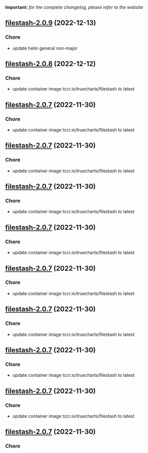 **Important:**
*for the complete changelog, please refer to the website*




## [filestash-2.0.9](https://github.com/truecharts/charts/compare/filestash-2.0.8...filestash-2.0.9) (2022-12-13)

### Chore

- update helm general non-major
  
  


## [filestash-2.0.8](https://github.com/truecharts/charts/compare/filestash-2.0.7...filestash-2.0.8) (2022-12-12)

### Chore

- update container image tccr.io/truecharts/filestash to latest
  
  


## [filestash-2.0.7](https://github.com/truecharts/charts/compare/filestash-2.0.5...filestash-2.0.7) (2022-11-30)

### Chore

- update container image tccr.io/truecharts/filestash to latest
  
  


## [filestash-2.0.7](https://github.com/truecharts/charts/compare/filestash-2.0.5...filestash-2.0.7) (2022-11-30)

### Chore

- update container image tccr.io/truecharts/filestash to latest
  
  


## [filestash-2.0.7](https://github.com/truecharts/charts/compare/filestash-2.0.5...filestash-2.0.7) (2022-11-30)

### Chore

- update container image tccr.io/truecharts/filestash to latest
  
  


## [filestash-2.0.7](https://github.com/truecharts/charts/compare/filestash-2.0.5...filestash-2.0.7) (2022-11-30)

### Chore

- update container image tccr.io/truecharts/filestash to latest
  
  


## [filestash-2.0.7](https://github.com/truecharts/charts/compare/filestash-2.0.5...filestash-2.0.7) (2022-11-30)

### Chore

- update container image tccr.io/truecharts/filestash to latest
  
  


## [filestash-2.0.7](https://github.com/truecharts/charts/compare/filestash-2.0.5...filestash-2.0.7) (2022-11-30)

### Chore

- update container image tccr.io/truecharts/filestash to latest
  
  


## [filestash-2.0.7](https://github.com/truecharts/charts/compare/filestash-2.0.5...filestash-2.0.7) (2022-11-30)

### Chore

- update container image tccr.io/truecharts/filestash to latest
  
  


## [filestash-2.0.7](https://github.com/truecharts/charts/compare/filestash-2.0.5...filestash-2.0.7) (2022-11-30)

### Chore

- update container image tccr.io/truecharts/filestash to latest
  
  


## [filestash-2.0.7](https://github.com/truecharts/charts/compare/filestash-2.0.5...filestash-2.0.7) (2022-11-30)

### Chore
